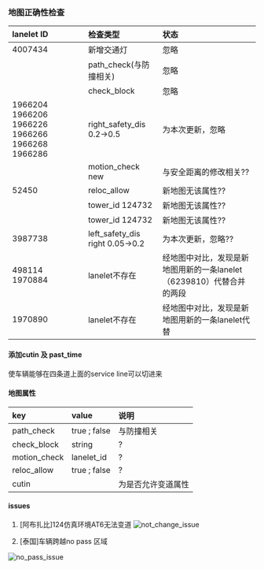 ### 地图正确性检查
|lanelet ID | 检查类型  | 状态  |
|:---------|:-----------|:-----|
| 4007434  |  新增交通灯  | 忽略 | 
|          |  path_check(与防撞相关)  | 忽略 | 
|          |  check_block  | 忽略 | 
| 1966204  1966206  1966226 1966266 1966268 1966286|  right_safety_dis 0.2->0.5 |为本次更新，忽略 | 
|          |  motion_check  new | 与安全距离的修改相关?? | 
| 52450    |  reloc_allow | 新地图无该属性?? | 
|          |  tower_id   124732 | 新地图无该属性?? | 
|          |  tower_id   124732 | 新地图无该属性?? | 
| 3987738  |  left_safety_dis right   0.05->0.2| 为本次更新，忽略?? | 
| 498114  1970884 |  lanelet不存在 | 经地图中对比，发现是新地图用新的一条lanelet（6239810）代替合并的两段 | 
| 1970890 |  lanelet不存在 | 经地图中对比，发现是新地图用新的一条lanelet代替 | 
 

#### 添加cutin 及 past_time 
使车辆能够在四条道上面的service line可以切进来



#### 地图属性

|key | value  | 说明  |
|:---------|:-----------|:-----|
| path_check  |  true ; false  | 与防撞相关 | 
| check_block  |  string  | ? | 
| motion_check  |  lanelet_id  | ? | 
| reloc_allow  |  true ; false  | ? | 
| cutin   | |为是否允许变道属性| 

#### issues
1. [阿布扎比]124仿真环境AT6无法变道
![not_change_issue](not_change_line_issue.jpg)


2. [泰国]车辆跨越no pass 区域

![no_pass_issue](nopass_issue.jpg)